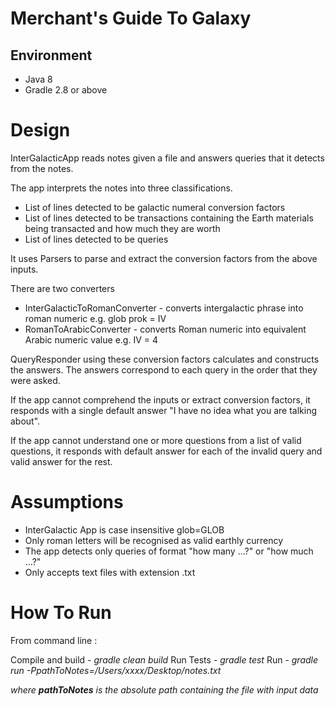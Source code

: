 # Merchant's Guide To Galaxy

## Environment
- Java 8
- Gradle 2.8 or above

# Design

InterGalacticApp reads notes given a file and answers queries that it detects from the notes.

The app interprets the notes into three classifications.
- List of lines detected to be galactic numeral conversion factors
- List of lines detected to be transactions containing the Earth materials being transacted and how much they are worth
- List of lines detected to be queries

It uses Parsers to parse and extract the conversion factors from the above inputs.

There are two converters
- InterGalacticToRomanConverter - converts intergalactic phrase into roman numeric e.g. glob prok = IV
- RomanToArabicConverter - converts Roman numeric into equivalent Arabic numeric value e.g. IV = 4

QueryResponder using these conversion factors calculates and constructs the answers.
The answers correspond to each query in the order that they were asked.

If the app cannot comprehend the inputs or extract conversion factors, it responds with a single default answer "I have no idea what you are talking about".

If the app cannot understand one or more questions from a list of valid questions, it responds with default answer for each of the invalid query and valid answer for the rest.

 # Assumptions

- InterGalactic App is case insensitive glob=GLOB
- Only roman letters will be recognised as valid earthly currency
- The app detects only queries of format "how many ...?" or "how much ...?"
- Only accepts text files with extension .txt


# How To Run

From command line :

Compile and build  - *gradle clean build*
Run Tests          - *gradle test*
Run                - *gradle run -PpathToNotes=/Users/xxxx/Desktop/notes.txt*

*where **pathToNotes** is the absolute path containing the file with input data*

